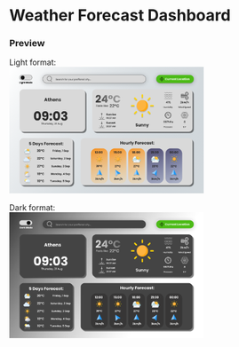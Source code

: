 # Weather Forecast Dashboard

### Preview

<p align="center" >
    <div>Light format:</div>
    <img src="./docs/img/assets/weather-light.png" width="350" title="weather-light preview">
</p>
<p>
    <div>Dark format:</div>
    <img src="./docs/img/assets/weather-dark.png" width="350" title="weather-dark preview" >
</p>